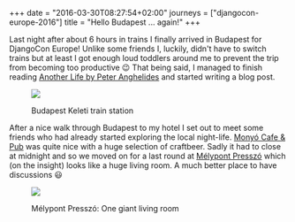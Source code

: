 +++
date = "2016-03-30T08:27:54+02:00"
journeys = ["djangocon-europe-2016"]
title = "Hello Budapest ... again!"
+++

Last night after about 6 hours in trains I finally arrived in Budapest for
DjangoCon Europe! Unlike some friends I, luckily, didn't have to switch trains
but at least I got enough loud toddlers around me to prevent the trip from
becoming too productive 😉 That being said, I managed to finish reading
[Another Life by Peter Anghelides][al] and started writing a blog post.

[al]: https://h10n.me/reading/torchwood-another-life/

<!--more-->

<figure>
<img src="/images/djangoconeurope2016/trainstation.jpg" />
<figcaption><p>Budapest Keleti train station</p></figcaption>
</figure>

After a nice walk through Budapest to my hotel I set out to meet some friends
who had already started exploring the local night-life. [Monyó Cafe & Pub][my]
was quite nice with a huge selection of craftbeer. Sadly it had to close at
midnight and so we moved on for a last round at [Mélypont Presszó][mp] which
(on the insight) looks like a huge living room. A much better place to have
discussions 😃


<figure>
<img src="/images/djangoconeurope2016/melypont.jpg" />
<figcaption><p>Mélypont Presszó: One giant living room</p></figcaption>
</figure>

[my]: https://foursquare.com/v/mony%C3%B3-caf%C3%A9--pub/4bb6588e1344b7137e5d9d04
[mp]: https://foursquare.com/v/m%C3%A9lypont-pressz%C3%B3/4bf45769ff90c9b643205528
